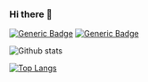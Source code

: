 ### Hi there 👋

  [![Generic Badge](https://komarev.com/ghpvc/?username=luisjimenez6245)](https://komarev.com/ghpvc/?username=luisjimenez6245) [![Generic Badge](https://img.shields.io/badge/Programmer-Yes-green)](https://img.shields.io/badge/Programmer-Yes-green)
</p>

![Github stats](https://github-readme-stats.vercel.app/api?username=luisjimenez6245&hide_rank=false&show_owner=true&show_icons=true&count_private=true) 

[![Top Langs](https://github-readme-stats.vercel.app/api/top-langs/?username=luisjimenez6245&hide_rank=false&show_owner=true&show_icons=true&count_private=true)](https://github.com/luisjimenez6245)

